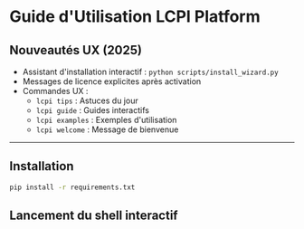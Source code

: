 # Guide d'Utilisation LCPI Platform

## Nouveautés UX (2025)

- Assistant d'installation interactif : `python scripts/install_wizard.py`
- Messages de licence explicites après activation
- Commandes UX :
  - `lcpi tips` : Astuces du jour
  - `lcpi guide` : Guides interactifs
  - `lcpi examples` : Exemples d'utilisation
  - `lcpi welcome` : Message de bienvenue

---

## Installation

```bash
pip install -r requirements.txt
```

## Lancement du shell interactif

```